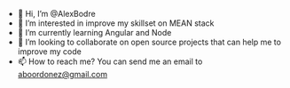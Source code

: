- 👋 Hi, I’m @AlexBodre
- 👀 I’m interested in improve my skillset on MEAN stack
- 🌱 I’m currently learning Angular and Node
- 💞️ I’m looking to collaborate on open source projects that can help me to improve my code
- 📫 How to reach me? You can send me an email to aboordonez@gmail.com

<!---
AlexBodre/AlexBodre is a ✨ special ✨ repository because its `README.md` (this file) appears on your GitHub profile.
You can click the Preview link to take a look at your changes.
--->
